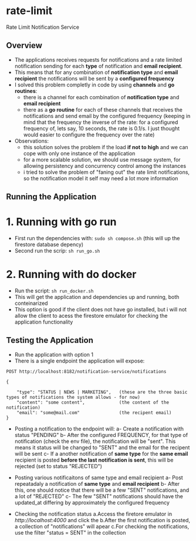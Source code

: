 # rate-limit
Rate Limit Notification Service


## Overview
- The applications receives requests for notifications and a rate limited notification sending for each **type** of notification and **email recipient**.
- This means that for any combination of **notification type** and **email recipient** the notifications will be sent by a **configured frequency** 
- I solved this problem completly in code by using **channels** and **go routines**: 
   - there is a channel for each combination of **notification type** and **email recipient**
   - there as a **go routine** for each of these channels that receives the notifications and send email by the configured frequency (keeping in mind that the frequency the inverse of the rate: for a configured frequency of, lets say, 10 seconds, the rate is 0.1/s. I just thought would easier to configure the frequency over the rate)
- Observations: 
    - this solution solves the problem if the load **if not to high** and we can cope with only one instance of the application
    - for a more scalable solution, we should use message system, for allowing persistency and concurrency control among the instances
    - i tried to solve the problem of "faning out" the rate limit notifications, so the notification model it self may need a lot more information


## Running the Application

# 1. Running with go run
- First run the dependencies with:
`sudo sh compose.sh` 
(this will up the firestore database depency)
- Second run the scrip:
`sh run_go.sh` 


# 2. Running with do docker
- Run the script:
`sh run_docker.sh`
- This will get the application and dependencies up and running, both conteinarized
- This option is good if the client does not have go installed, but i will not allow the client to acess the firestore emulator for checking the application functionality

## Testing the Application
- Run the application with option 1
- There is a single endpoint the application will expose:

```
POST http://localhost:8182/notification-service/notifications

{

    "type": "STATUS | NEWS | MARKETING",   (these are the three basic types of notifications the system allows - for now)
    "content": "some content",             (the content of the notification)
    "email": "some@mail.com"               (the recipent email)
}

```

- Posting a notification to the endpoint will:
  a- Create a notification with status "PENDING" 
  b- After the configured FREQUENCY, for that type of notification (check the env file), the notification will be "sent". This means it status will be changed to "SENT" and the email for the recipent will be sent
  c- If a another notification of **same type** for the **same email** recipient is posted **before the last notification is sent**, this will be rejected (set to status "REJECTED")

- Posting various notificaitons of same type and email recipient
  a- Post repeatadaly a notification of **same type** and **email recipient**
  b- After this, one should notice that there will be a few "SENT" notifications, and a lot of "REJECTED"
  c- The few "SENT" notifications should have the updated_at differing by approximately the configured frequency

- Checking the notification status
  a.Access the firetore emulator in  *http://localhost:4000* and click the
  b.After the first notification is posted, a collection of "notifications" will apear
  c.For checking the notifications, use the filter "status = SENT" in the collection
